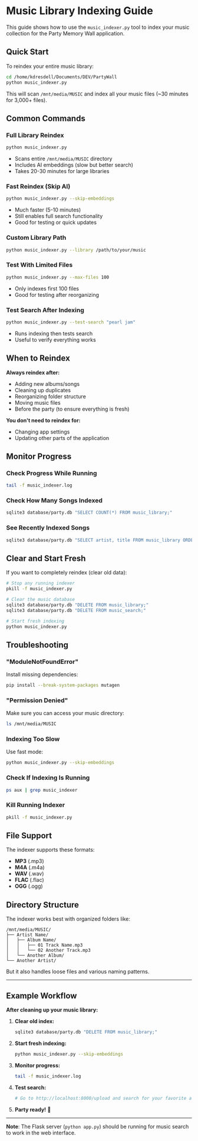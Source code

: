 # Music Library Indexing Guide

This guide shows how to use the `music_indexer.py` tool to index your music collection for the Party Memory Wall application.

## Quick Start

To reindex your entire music library:

```bash
cd /home/kdresdell/Documents/DEV/PartyWall
python music_indexer.py
```

This will scan `/mnt/media/MUSIC` and index all your music files (~30 minutes for 3,000+ files).

## Common Commands

### Full Library Reindex
```bash
python music_indexer.py
```
- Scans entire `/mnt/media/MUSIC` directory
- Includes AI embeddings (slow but better search)
- Takes 20-30 minutes for large libraries

### Fast Reindex (Skip AI)
```bash
python music_indexer.py --skip-embeddings
```
- Much faster (5-10 minutes)
- Still enables full search functionality
- Good for testing or quick updates

### Custom Library Path
```bash
python music_indexer.py --library /path/to/your/music
```

### Test With Limited Files
```bash
python music_indexer.py --max-files 100
```
- Only indexes first 100 files
- Good for testing after reorganizing

### Test Search After Indexing
```bash
python music_indexer.py --test-search "pearl jam"
```
- Runs indexing then tests search
- Useful to verify everything works

## When to Reindex

**Always reindex after:**
- Adding new albums/songs
- Cleaning up duplicates
- Reorganizing folder structure
- Moving music files
- Before the party (to ensure everything is fresh)

**You don't need to reindex for:**
- Changing app settings
- Updating other parts of the application

## Monitor Progress

### Check Progress While Running
```bash
tail -f music_indexer.log
```

### Check How Many Songs Indexed
```bash
sqlite3 database/party.db "SELECT COUNT(*) FROM music_library;"
```

### See Recently Indexed Songs
```bash
sqlite3 database/party.db "SELECT artist, title FROM music_library ORDER BY id DESC LIMIT 10;"
```

## Clear and Start Fresh

If you want to completely reindex (clear old data):

```bash
# Stop any running indexer
pkill -f music_indexer.py

# Clear the music database
sqlite3 database/party.db "DELETE FROM music_library;"
sqlite3 database/party.db "DELETE FROM music_search;"

# Start fresh indexing
python music_indexer.py
```

## Troubleshooting

### "ModuleNotFoundError"
Install missing dependencies:
```bash
pip install --break-system-packages mutagen
```

### "Permission Denied"
Make sure you can access your music directory:
```bash
ls /mnt/media/MUSIC
```

### Indexing Too Slow
Use fast mode:
```bash
python music_indexer.py --skip-embeddings
```

### Check If Indexing Is Running
```bash
ps aux | grep music_indexer
```

### Kill Running Indexer
```bash
pkill -f music_indexer.py
```

## File Support

The indexer supports these formats:
- **MP3** (.mp3)
- **M4A** (.m4a) 
- **WAV** (.wav)
- **FLAC** (.flac)
- **OGG** (.ogg)

## Directory Structure

The indexer works best with organized folders like:
```
/mnt/media/MUSIC/
├── Artist Name/
│   ├── Album Name/
│   │   ├── 01 Track Name.mp3
│   │   └── 02 Another Track.mp3
│   └── Another Album/
└── Another Artist/
```

But it also handles loose files and various naming patterns.

---

## Example Workflow

**After cleaning up your music library:**

1. **Clear old index:**
   ```bash
   sqlite3 database/party.db "DELETE FROM music_library;"
   ```

2. **Start fresh indexing:**
   ```bash
   python music_indexer.py --skip-embeddings
   ```

3. **Monitor progress:**
   ```bash
   tail -f music_indexer.log
   ```

4. **Test search:**
   ```bash
   # Go to http://localhost:8000/upload and search for your favorite artist
   ```

5. **Party ready!** 🎉

---

**Note**: The Flask server (`python app.py`) should be running for music search to work in the web interface.